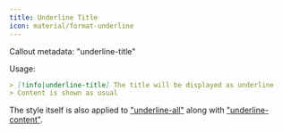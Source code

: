 ```yaml
---
title: Underline Title
icon: material/format-underline
---
```


Callout metadata: "underline-title"

Usage:
```md
> [!info|underline-title] The title will be displayed as underline
> Content is shown as usual
```

The style itself is also applied to ["underline-all"](../combined-styling/page-22.md) along with ["underline-content"](../content-styling/page-12.md).